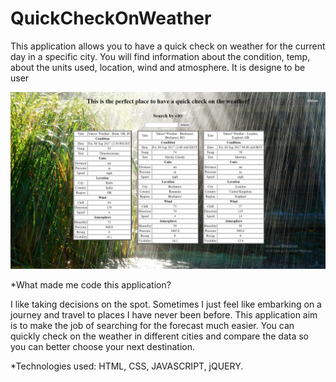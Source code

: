# QuickCheckOnWeather

This application allows you to have a quick check on weather for the current day in a specific city.
You will find information about the condition, temp, about the units used, location, wind and atmosphere.
It is designe to be user 

![appOverview](screenshots/appOverview.png)

*What made me code this application?

I like taking decisions on the spot. Sometimes I just feel like embarking on a journey and travel to places I have never been before. This application aim is to make the job of searching for the forecast much easier. You can quickly check on the weather in different cities and compare the data so you can better choose your next destination.


*Technologies used: HTML, CSS, JAVASCRIPT, jQUERY.



